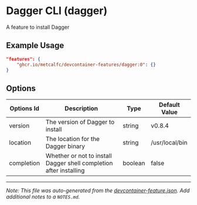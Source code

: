 
# Dagger CLI (dagger)

A feature to install Dagger

## Example Usage

```json
"features": {
    "ghcr.io/metcalfc/devcontainer-features/dagger:0": {}
}
```

## Options

| Options Id | Description | Type | Default Value |
|-----|-----|-----|-----|
| version | The version of Dagger to install | string | v0.8.4 |
| location | The location for the Dagger binary | string | /usr/local/bin |
| completion | Whether or not to install Dagger shell completion after installing | boolean | false |



---

_Note: This file was auto-generated from the [devcontainer-feature.json](https://github.com/metcalfc/devcontainer-features/blob/main/src/dagger/devcontainer-feature.json).  Add additional notes to a `NOTES.md`._
